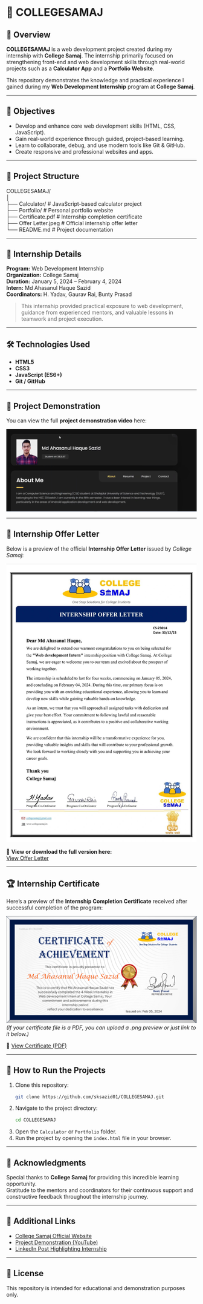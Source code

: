 # 🏫 COLLEGESAMAJ  

## 📘 Overview  
**COLLEGESAMAJ** is a web development project created during my internship with **College Samaj**. The internship primarily focused on strengthening front-end and web development skills through real-world projects such as a **Calculator App** and a **Portfolio Website**.  

This repository demonstrates the knowledge and practical experience I gained during my **Web Development Internship** program at **College Samaj**.  

---

## 🎯 Objectives  
- Develop and enhance core web development skills (HTML, CSS, JavaScript).  
- Gain real-world experience through guided, project-based learning.  
- Learn to collaborate, debug, and use modern tools like Git & GitHub.  
- Create responsive and professional websites and apps.  

---

## 🧩 Project Structure  
COLLEGESAMAJ/  
│  
├── Calculator/        # JavaScript-based calculator project  
├── Portfolio/         # Personal portfolio website  
├── Certificate.pdf    # Internship completion certificate  
├── Offer Letter.jpeg  # Official internship offer letter  
└── README.md          # Project documentation  

---

## 💼 Internship Details  
**Program:** Web Development Internship  
**Organization:** College Samaj  
**Duration:** January 5, 2024 – February 4, 2024  
**Intern:** Md Ahasanul Haque Sazid  
**Coordinators:** H. Yadav, Gaurav Rai, Bunty Prasad  

> This internship provided practical exposure to web development, guidance from experienced mentors, and valuable lessons in teamwork and project execution.  

---

## 🛠️ Technologies Used  
- **HTML5**  
- **CSS3**  
- **JavaScript (ES6+)**  
- **Git / GitHub**  

---

## 🎥 Project Demonstration  
You can view the full **project demonstration video** here:  

[![COLLEGESAMAJ Project Demonstration](Image.png)](https://youtu.be/yZfYxbAdTpU)  

---

## 📜 Internship Offer Letter  
Below is a preview of the official **Internship Offer Letter** issued by *College Samaj*:  

![Offer Letter Preview](./Offer%20Letter.jpeg)  

📎 **View or download the full version here:**  
[View Offer Letter](./Offer%20Letter.jpeg)  

---

## 🏆 Internship Certificate  
Here’s a preview of the **Internship Completion Certificate** received after successful completion of the program:  

![Certificate Preview](./Certificate.png)  
*(If your certificate file is a PDF, you can upload a .png preview or just link to it below.)*  

📎 [View Certificate (PDF)](./Certificate.pdf)  

---

## 🚀 How to Run the Projects  
1. Clone this repository:  
   ```bash
   git clone https://github.com/sksazid01/COLLEGESAMAJ.git
   ```  
2. Navigate to the project directory:  
   ```bash
   cd COLLEGESAMAJ
   ```  
3. Open the `Calculator` or `Portfolio` folder.  
4. Run the project by opening the `index.html` file in your browser.  

---

## 🌟 Acknowledgments  
Special thanks to **College Samaj** for providing this incredible learning opportunity.  
Gratitude to the mentors and coordinators for their continuous support and constructive feedback throughout the internship journey.  

---

## 🔗 Additional Links  
- [College Samaj Official Website](https://www.collegesamaj.in)  
- [Project Demonstration (YouTube)](https://youtu.be/yZfYxbAdTpU)  
- [LinkedIn Post Highlighting Internship]([https://www.linkedin.com/in/md-ahasanul-haque-sazid](https://www.linkedin.com/posts/sksazid_collegesamaj-activity-7160326783383281664-4CZb?utm_source=share&utm_medium=member_desktop&rcm=ACoAAEQ7eTABfzDfILnlq-z7OGobyjn9Tvbdta4))  

---

## 📄 License  
This repository is intended for educational and demonstration purposes only.  

